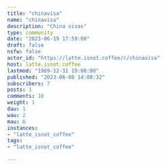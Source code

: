 ```yaml
---
title: "chinavisa" 
name: "chinavisa"
description: "China visas"
type: community
date: "2023-06-19 17:59:00"
draft: false
nsfw: false
actor_id: "https://latte.isnot.coffee/c/chinavisa"
host: latte.isnot.coffee
lastmod: "1969-12-31 19:00:00"
published: "2023-06-08 14:08:32"
subscribers: 7
posts: 1
comments: 10
weight: 1
dau: 1
wau: 2
mau: 6
instances:
- "latte_isnot_coffee"
tags: 
- "latte_isnot_coffee"

---
```

